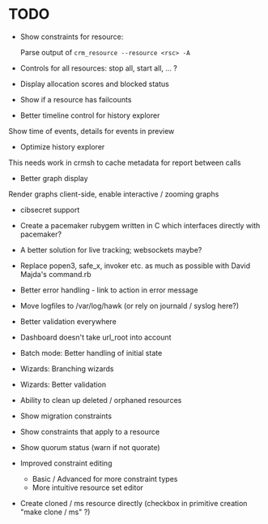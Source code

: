 # TODO

* Show constraints for resource:

  Parse output of `crm_resource --resource <rsc> -A`

* Controls for all resources: stop all, start all, ... ?

* Display allocation scores and blocked status

* Show if a resource has failcounts

* Better timeline control for history explorer

Show time of events, details for events in preview

* Optimize history explorer

This needs work in crmsh to cache metadata for report between calls

* Better graph display

Render graphs client-side, enable interactive / zooming graphs

* cibsecret support

* Create a pacemaker rubygem written in C which interfaces directly
with pacemaker?

* A better solution for live tracking; websockets maybe?

* Replace popen3, safe_x, invoker etc. as much as possible with
  David Majda's command.rb

* Better error handling - link to action in error message

* Move logfiles to /var/log/hawk (or rely on journald / syslog here?)

* Better validation everywhere

* Dashboard doesn't take url_root into account

* Batch mode: Better handling of initial state

* Wizards: Branching wizards

* Wizards: Better validation

* Ability to clean up deleted / orphaned resources

* Show migration constraints

* Show constraints that apply to a resource

* Show quorum status (warn if not quorate)

* Improved constraint editing

  - Basic / Advanced for more constraint types
  - More intuitive resource set editor

* Create cloned / ms resource directly (checkbox in primitive creation
"make clone / ms" ?)

